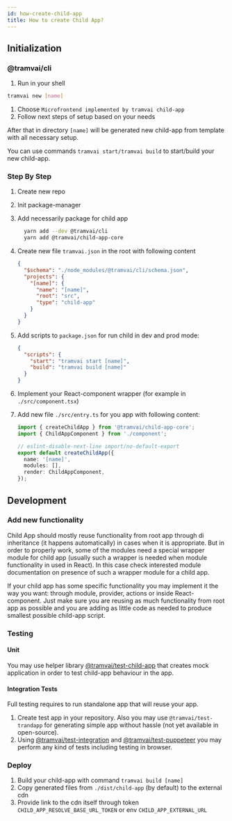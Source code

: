 ```yaml
---
id: how-create-child-app
title: How to create Child App?
---
```


## Initialization

### @tramvai/cli

1. Run in your shell

```sh
tramvai new [name]
```

1. Choose `Microfrontend implemented by tramvai child-app`
1. Follow next steps of setup based on your needs

After that in directory `[name]` will be generated new child-app from template with all necessary setup.

You can use commands `tramvai start/tramvai build` to start/build your new child-app.

### Step By Step

1. Create new repo
1. Init package-manager
1. Add necessarily package for child app
   ```sh
     yarn add --dev @tramvai/cli
     yarn add @tramvai/child-app-core
   ```
1. Create new file `tramvai.json` in the root with following content
   ```json
   {
     "$schema": "./node_modules/@tramvai/cli/schema.json",
     "projects": {
       "[name]": {
         "name": "[name]",
         "root": "src",
         "type": "child-app"
       }
     }
   }
   ```
1. Add scripts to `package.json` for run child in dev and prod mode:

   ```json
   {
     "scripts": {
       "start": "tramvai start [name]",
       "build": "tramvai build [name]"
     }
   }
   ```

1. Implement your React-component wrapper (for example in `./src/component.tsx`)
1. Add new file `./src/entry.ts` for you app with following content:

   ```ts
   import { createChildApp } from '@tramvai/child-app-core';
   import { ChildAppComponent } from './component';

   // eslint-disable-next-line import/no-default-export
   export default createChildApp({
     name: '[name]',
     modules: [],
     render: ChildAppComponent,
   });
   ```

## Development

### Add new functionality

Child App should mostly reuse functionality from root app through di inheritance (it happens automatically) in cases when it is appropriate. But in order to properly work, some of the modules need a special wrapper module for child app (usually such a wrapper is needed when module functionality in used in React). In this case check interested module documentation on presence of such a wrapper module for a child app.

If your child app has some specific functionality you may implement it the way you want: through module, provider, actions or inside React-component. Just make sure you are reusing as much functionality from root app as possible and you are adding as little code as needed to produce smallest possible child-app script.

### Testing

#### Unit

You may use helper library [@tramvai/test-child-app](references/test/test-child-app.md) that creates mock application in order to test child-app behaviour in the app.

#### Integration Tests

Full testing requires to run standalone app that will reuse your app.

1. Create test app in your repository. Also you may use `@tramvai/test-trandapp` for generating simple app without hassle (not yet available in open-source).
2. Using [@tramvai/test-integration](references/test/test-integration.md) and [@tramvai/test-puppeteer](references/test/test-puppeteer.md) you may perform any kind of tests including testing in browser.

### Deploy

1. Build your child-app with command `tramvai build [name]`
2. Copy generated files from `./dist/child-app` (by default) to the external cdn
3. Provide link to the cdn itself through token `CHILD_APP_RESOLVE_BASE_URL_TOKEN` or env `CHILD_APP_EXTERNAL_URL`
